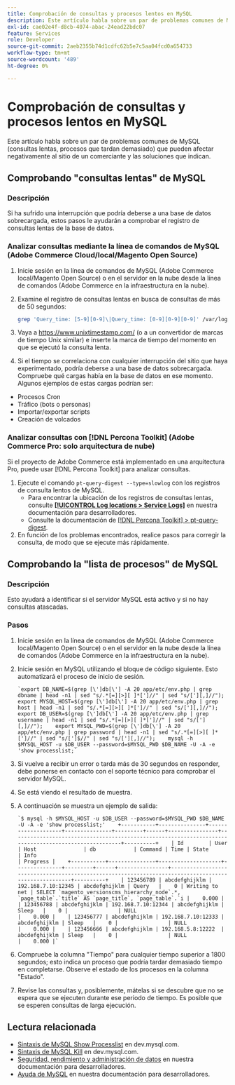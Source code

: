 ```yaml
---
title: Comprobación de consultas y procesos lentos en MySQL
description: Este artículo habla sobre un par de problemas comunes de MySQL (consultas lentas, procesos que tardan demasiado) que pueden afectar negativamente al sitio de un comerciante y las soluciones que indican.
exl-id: cae02e4f-d8cb-4074-abac-24ead22bdc07
feature: Services
role: Developer
source-git-commit: 2aeb2355b74d1cdfc62b5e7c5aa04fcd0a654733
workflow-type: tm+mt
source-wordcount: '489'
ht-degree: 0%

---
```


# Comprobación de consultas y procesos lentos en MySQL

Este artículo habla sobre un par de problemas comunes de MySQL (consultas lentas, procesos que tardan demasiado) que pueden afectar negativamente al sitio de un comerciante y las soluciones que indican.

## Comprobando &quot;consultas lentas&quot; de MySQL

### Descripción

Si ha sufrido una interrupción que podría deberse a una base de datos sobrecargada, estos pasos le ayudarán a comprobar el registro de consultas lentas de la base de datos.

### Analizar consultas mediante la línea de comandos de MySQL (Adobe Commerce Cloud/local/Magento Open Source)

1. Inicie sesión en la línea de comandos de MySQL (Adobe Commerce local/Magento Open Source) o en el servidor en la nube desde la línea de comandos (Adobe Commerce en la infraestructura en la nube).
1. Examine el registro de consultas lentas en busca de consultas de más de 50 segundos:

   ```bash
   grep 'Query_time: [5-9][0-9]\|Query_time: [0-9][0-9][0-9]' /var/log/mysql/mysql-slow.log -A 3
   ```

1. Vaya a <https://www.unixtimestamp.com/> (o a un convertidor de marcas de tiempo Unix similar) e inserte la marca de tiempo del momento en que se ejecutó la consulta lenta.
1. Si el tiempo se correlaciona con cualquier interrupción del sitio que haya experimentado, podría deberse a una base de datos sobrecargada. Compruebe qué cargas había en la base de datos en ese momento. Algunos ejemplos de estas cargas podrían ser:

* Procesos Cron
* Tráfico (bots o personas)
* Importar/exportar scripts
* Creación de volcados


### Analizar consultas con [!DNL Percona Toolkit] (Adobe Commerce Pro: solo arquitectura de nube)

Si el proyecto de Adobe Commerce está implementado en una arquitectura Pro, puede usar [!DNL Percona Toolkit] para analizar consultas.

1. Ejecute el comando `pt-query-digest --type=slowlog` con los registros de consulta lentos de MySQL.
   * Para encontrar la ubicación de los registros de consultas lentas, consulte **[[!UICONTROL Log locations > Service Logs]](https://experienceleague.adobe.com/docs/commerce-cloud-service/user-guide/develop/test/log-locations.html?lang=es)** en nuestra documentación para desarrolladores.
   * Consulte la documentación de [[!DNL Percona Toolkit] > pt-query-digest](https://www.percona.com/doc/percona-toolkit/LATEST/pt-query-digest.html#pt-query-digest).
1. En función de los problemas encontrados, realice pasos para corregir la consulta, de modo que se ejecute más rápidamente.

## Comprobando la &quot;lista de procesos&quot; de MySQL

### Descripción

Esto ayudará a identificar si el servidor MySQL está activo y si no hay consultas atascadas.

### Pasos

1. Inicie sesión en la línea de comandos de MySQL (Adobe Commerce local/Magento Open Source) o en el servidor en la nube desde la línea de comandos (Adobe Commerce en la infraestructura en la nube).
1. Inicie sesión en MySQL utilizando el bloque de código siguiente. Esto automatizará el proceso de inicio de sesión.

   ```MySQL
   `export DB_NAME=$(grep [\']db[\'] -A 20 app/etc/env.php | grep dbname | head -n1 | sed "s/.*[=][>][ ]*[']//" | sed "s/['][,]//");    export MYSQL_HOST=$(grep [\']db[\'] -A 20 app/etc/env.php | grep host | head -n1 | sed "s/.*[=][>][ ]*[']//" | sed "s/['][,]//");    export DB_USER=$(grep [\']db[\'] -A 20 app/etc/env.php | grep username | head -n1 | sed "s/.*[=][>][ ]*[']//" | sed "s/['][,]//");    export MYSQL_PWD=$(grep [\']db[\'] -A 20 app/etc/env.php | grep password | head -n1 | sed "s/.*[=][>][ ]*[']//" | sed "s/[']$//" | sed "s/['][,]//");    mysql -h $MYSQL_HOST -u $DB_USER --password=$MYSQL_PWD $DB_NAME -U -A -e 'show processlist;`
   ```

1. Si vuelve a recibir un error o tarda más de 30 segundos en responder, debe ponerse en contacto con el soporte técnico para comprobar el servidor MySQL.
1. Se está viendo el resultado de muestra.

1. A continuación se muestra un ejemplo de salida:

   ```MySQL
   `$ mysql -h $MYSQL_HOST -u $DB_USER --password=$MYSQL_PWD $DB_NAME -U -A -e 'show processlist;'    +-----------+---------------+--------------------+---------------+---------+------+----------------+------------------------------------------------------------------------------------------------------+----------+    | Id        | User          | Host               | db            | Command | Time | State          | Info                                                                                                 | Progress |    +-----------+---------------+--------------------+---------------+---------+------+----------------+------------------------------------------------------------------------------------------------------+----------+    | 123456789 | abcdefghijklm | 192.168.7.10:12345 | abcdefghijklm | Query   |    0 | Writing to net | SELECT `magento_versionscms_hierarchy_node`.*, `page_table`.`title` AS `page_title`, `page_table`.`i |    0.000 |    | 123456788 | abcdefghijklm | 192.168.7.10:12344 | abcdefghijklm | Sleep   |    0 |                | NULL                                                                                                 |    0.000 |    | 123456777 | abcdefghijklm | 192.168.7.10:12333 | abcdefghijklm | Sleep   |    0 |                | NULL                                                                                                 |    0.000 |    | 123456666 | abcdefghijklm | 192.168.5.8:12222  | abcdefghijklm | Sleep   |    0 |                | NULL                                                                                                 |    0.000 |`
   ```

1. Compruebe la columna &quot;Tiempo&quot; para cualquier tiempo superior a 1800 segundos; esto indica un proceso que podría tardar demasiado tiempo en completarse. Observe el estado de los procesos en la columna &quot;Estado&quot;.
1. Revise las consultas y, posiblemente, mátelas si se descubre que no se espera que se ejecuten durante ese periodo de tiempo. Es posible que se esperen consultas de larga ejecución.


## Lectura relacionada

* [Sintaxis de MySQL Show Processlist](https://dev.mysql.com/doc/refman/8.0/en/show-processlist.html) en dev.mysql.com.
* [Sintaxis de MySQL Kill](https://dev.mysql.com/doc/refman/8.0/en/kill.html) en dev.mysql.com.
* [Seguridad, rendimiento y administración de datos](https://developer.adobe.com/commerce/php/best-practices/extensions/security/) en nuestra documentación para desarrolladores.
* [Ayuda de MySQL](https://experienceleague.adobe.com/es/docs/commerce-operations/installation-guide/prerequisites/database-server/mysql) en nuestra documentación para desarrolladores.
